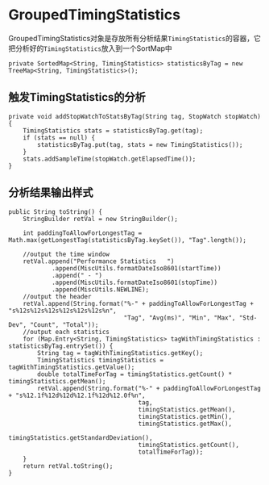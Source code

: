 # GroupedTimingStatistics

GroupedTimingStatistics对象是存放所有分析结果`TimingStatistics`的容器，它把分析好的`TimingStatistics`放入到一个SortMap中

    private SortedMap<String, TimingStatistics> statisticsByTag = new TreeMap<String, TimingStatistics>();


## 触发TimingStatistics的分析
    
    private void addStopWatchToStatsByTag(String tag, StopWatch stopWatch) {
        TimingStatistics stats = statisticsByTag.get(tag);
        if (stats == null) {
            statisticsByTag.put(tag, stats = new TimingStatistics());
        }
        stats.addSampleTime(stopWatch.getElapsedTime());
    }
    
    
## 分析结果输出样式    
    
    public String toString() {
        StringBuilder retVal = new StringBuilder();
        
        int paddingToAllowForLongestTag = Math.max(getLongestTag(statisticsByTag.keySet()), "Tag".length());
        
        //output the time window
        retVal.append("Performance Statistics   ")
                .append(MiscUtils.formatDateIso8601(startTime))
                .append(" - ")
                .append(MiscUtils.formatDateIso8601(stopTime))
                .append(MiscUtils.NEWLINE);
        //output the header
        retVal.append(String.format("%-" + paddingToAllowForLongestTag + "s%12s%12s%12s%12s%12s%12s%n",
                                    "Tag", "Avg(ms)", "Min", "Max", "Std-Dev", "Count", "Total"));
        //output each statistics
        for (Map.Entry<String, TimingStatistics> tagWithTimingStatistics : statisticsByTag.entrySet()) {
            String tag = tagWithTimingStatistics.getKey();
            TimingStatistics timingStatistics = tagWithTimingStatistics.getValue();
            double totalTimeForTag = timingStatistics.getCount() * timingStatistics.getMean();
            retVal.append(String.format("%-" + paddingToAllowForLongestTag + "s%12.1f%12d%12d%12.1f%12d%12.0f%n",
                                        tag,
                                        timingStatistics.getMean(),
                                        timingStatistics.getMin(),
                                        timingStatistics.getMax(),
                                        timingStatistics.getStandardDeviation(),
                                        timingStatistics.getCount(),
                                        totalTimeForTag));
        }
        return retVal.toString();
    }    